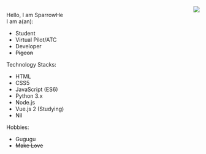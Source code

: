 <img align="right" src="https://github-readme-stats.vercel.app/api?username=sparrowhe&show_icons=true&icon_color=66ccff&text_color=718096&bg_color=ffffff&hide_title=true" />
<h style="display:none;">Check the sum of - and >>2 </h>

Hello, I am SparrowHe  
I am a(an):
- Student
- Virtual Pilot/ATC
- Developer
- ~~Pigeon~~

Technology Stacks:
- HTML
- CSS5
- JavaScript (ES6)
- Python 3.x
- Node.js
- Vue.js 2 (Studying)
- Nil

Hobbies:
- Gugugu
- ~~Make Love~~

